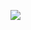 ![](https://cdn.discordapp.com/avatars/918540800420348005/e9c82e072118e5ff48e70d488ef5b505.png?size=240)
